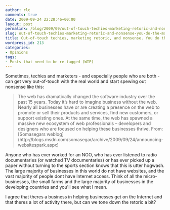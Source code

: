 ```yaml
---
author: rlc
comments: true
date: 2009-09-24 22:28:46+00:00
layout: post
permalink: /blog/2009/09/out-of-touch-techies-marketing-retoric-and-nonsense-you-do-the-math/
slug: out-of-touch-techies-marketing-retoric-and-nonsense-you-do-the-math
title: Out-of-touch techies, marketing retoric, and nonsense. You do the math.
wordpress_id: 213
categories:
- Opinions
tags:
- Posts that need to be re-tagged (WIP)
---
```


Sometimes, techies and marketers - and especially people who are both - can get very out-of-touch with the real world and start spewing out nonsense like this: 

<blockquote>The web has dramatically changed the software industry over the past 15 years. Today it’s hard to imagine business without the web. Nearly all businesses have or are creating a presence on the web to promote or sell their products and services, find new customers, or support existing ones. At the same time, the web has spawned a massive new ecosystem of web professionals – developers and designers who are focused on helping these businesses thrive.  
From: [Somasegars weblog](http://blogs.msdn.com/somasegar/archive/2009/09/24/announcing-websitespark.aspx)</blockquote>



Anyone who has ever worked for an NGO, who has ever listened to radio documentaries (or watched TV documentaries) or has ever picked up a paper without turning to the sports section knows that this is utter hogwash. The large majority of businesses in this world do not have websites, and the vast majority of people dont have Internet access. Think of all the micro-businesses, the small farms and the large majority of businesses in the developing countries and you'll see what I mean.

I agree that theres a business in helping businesses get on the Internet and that theres a lot of activity there, but can we tone down the retoric a bit?
